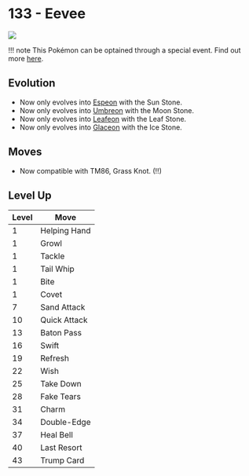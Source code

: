 # 133 - Eevee
![][133]

!!! note
    This Pokémon can be optained through a special event. Find out more [here](../../../special_events/#eevee).

## Evolution
- Now only evolves into [Espeon] with the Sun Stone.
- Now only evolves into [Umbreon] with the Moon Stone.
- Now only evolves into [Leafeon] with the Leaf Stone.
- Now only evolves into [Glaceon] with the Ice Stone.

## Moves

 - Now compatible with TM86, Grass Knot. (!!)

## Level Up

Level | Move
---   | ---
  1   | Helping Hand
  1   | Growl
  1   | Tackle
  1   | Tail Whip
  1   | Bite
  1   | Covet
  7   | Sand Attack
 10   | Quick Attack
 13   | Baton Pass
 16   | Swift
 19   | Refresh
 22   | Wish
 25   | Take Down
 28   | Fake Tears
 31   | Charm
 34   | Double-Edge
 37   | Heal Bell
 40   | Last Resort
 43   | Trump Card



[Espeon]: ../../pokemon_changes/196/
[Umbreon]: ../../pokemon_changes/197/
[Leafeon]: ../../pokemon_changes/470/
[Glaceon]: ../../pokemon_changes/471/
[133]: ../img/pokemon/133.png
